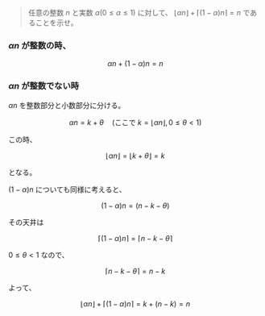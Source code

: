 <!--
<script type="text/javascript" async
  src="https://cdnjs.cloudflare.com/ajax/libs/mathjax/2.7.7/MathJax.js?config=TeX-MML-AM_CHTML">
</script>
-->
> 任意の整数 $n$ と実数 $\alpha(0\leq\alpha\leq1)$ に対して、 $\lfloor\alpha n \rfloor + \lceil(1-\alpha)n \rceil=n$ であることを示せ。


### $\alpha n$ が整数の時、

$$
\alpha n  + (1-\alpha)n =n
$$ 


### $\alpha n$ が整数でない時
$\alpha n$ を整数部分と小数部分に分ける。

$$
\alpha n = k + \theta \quad \text{(ここで } k = \lfloor \alpha n \rfloor, 0 \leq \theta < 1 \text{)}
$$

この時、

$$
\lfloor\alpha n \rfloor =\lfloor k + \theta\rfloor=k
$$

となる。

$(1 - \alpha)n$ についても同様に考えると、

$$
(1 - \alpha)n = (n - k - \theta)
$$

その天井は

$$
\lceil (1 - \alpha)n \rceil = \lceil n - k - \theta \rceil
$$

$0 \leq \theta < 1$ なので、

$$
\lceil n - k - \theta \rceil = n - k
$$

よって、

$$
\lfloor \alpha n \rfloor + \lceil (1 - \alpha)n \rceil = k + (n - k) = n
$$
